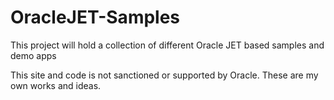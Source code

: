 # OracleJET-Samples
This project will hold a collection of different Oracle JET based samples and demo apps

This site and code is not sanctioned or supported by Oracle.  These are my own works and ideas.
